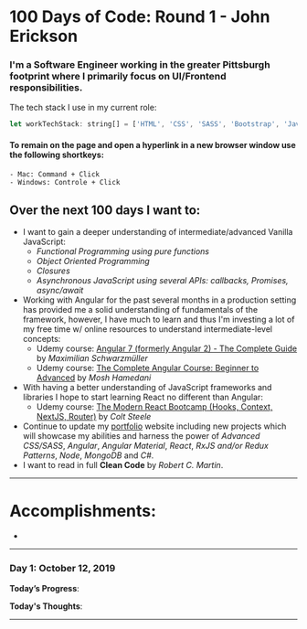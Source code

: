 # 100 Days of Code: Round 1 - John Erickson
### I'm a Software Engineer working in the greater Pittsburgh footprint where I primarily focus on UI/Frontend responsibilities.  

The tech stack I use in my current role:
```javascript
let workTechStack: string[] = ['HTML', 'CSS', 'SASS', 'Bootstrap', 'JavaScript', 'jQuery', 'TypeScript', 'Angular', 'C#'];
```
#### To remain on the page and open a hyperlink in a new browser window use the following shortkeys:
	- Mac: Command + Click 
	- Windows: Controle + Click 

## Over the next 100 days I want to:
- I want to gain a deeper understanding of intermediate/advanced Vanilla JavaScript: 
	- *Functional Programming using pure functions*
	- *Object Oriented Programming*
	- *Closures*
	- *Asynchronous JavaScript using several APIs: callbacks, Promises, async/await*
- Working with Angular for the past several months in a production setting has provided me a solid understanding of fundamentals of the framework, however, I have much to learn and thus I'm investing a lot of my free time w/ online resources to understand intermediate-level concepts: 
	- Udemy course: [Angular 7 (formerly Angular 2) - The Complete Guide](https://www.udemy.com/the-complete-guide-to-angular-2/) by *Maximilian Schwarzmüller*
	- Udemy course: [The Complete Angular Course: Beginner to Advanced](https://www.udemy.com/the-complete-angular-master-class/) by *Mosh Hamedani*
- With having a better understanding of JavaScript frameworks and libraries I hope to start learning React no different than Angular:
	- Udemy course: [The Modern React Bootcamp (Hooks, Context, NextJS, Router)](https://www.udemy.com/course/modern-react-bootcamp/) by *Colt Steele*
- Continue to update my [portfolio](https://johnerickson.netlify.com/) website including new projects which will showcase my abilities and harness the power of *Advanced CSS/SASS*, *Angular*, *Angular Material*, *React*, *RxJS and/or Redux Patterns*, *Node*, *MongoDB* and *C#*. 
- I want to read in full **Clean Code** by *Robert C. Martin*.

---

# Accomplishments:
- 

---

### Day 1: October 12, 2019
**Today’s Progress**:

**Today's Thoughts**:

---
